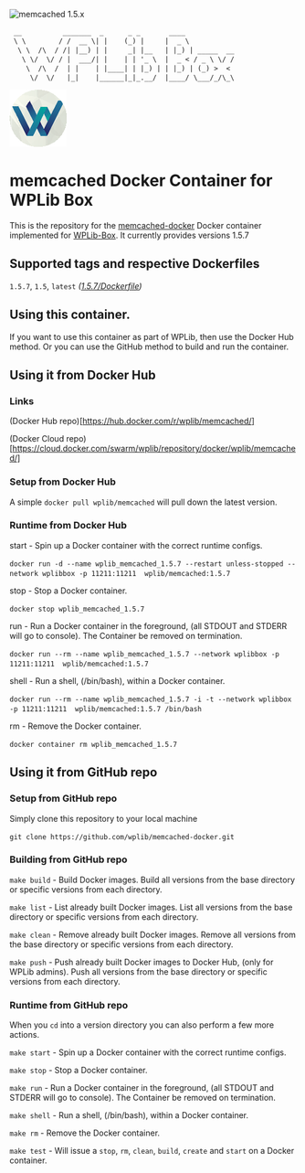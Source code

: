 ![memcached 1.5.x](https://img.shields.io/badge/memcached-1.5.x-green.svg)

```
 __          _______  _      _ _       ____
 \ \        / /  __ \| |    (_) |     |  _ \
  \ \  /\  / /| |__) | |     _| |__   | |_) | _____  __
   \ \/  \/ / |  ___/| |    | | '_ \  |  _ < / _ \ \/ /
    \  /\  /  | |    | |____| | |_) | | |_) | (_) >  <
     \/  \/   |_|    |______|_|_.__/  |____/ \___/_/\_\
```

![WPLib-Box](https://github.com/wplib/wplib.github.io/raw/master/WPLib-Box-100x.png)


# memcached Docker Container for WPLib Box
This is the repository for the [memcached-docker](https://memcached.org/) Docker container implemented for [WPLib-Box](https://github.com/wplib/wplib-box).
It currently provides versions 1.5.7


## Supported tags and respective Dockerfiles

`1.5.7`, `1.5`, `latest` _([1.5.7/Dockerfile](https://github.com/wplib/memcached-docker/blob/master/1.5.7/Dockerfile))_


## Using this container.
If you want to use this container as part of WPLib, then use the Docker Hub method.
Or you can use the GitHub method to build and run the container.


## Using it from Docker Hub

### Links
(Docker Hub repo)[https://hub.docker.com/r/wplib/memcached/]

(Docker Cloud repo)[https://cloud.docker.com/swarm/wplib/repository/docker/wplib/memcached/]


### Setup from Docker Hub
A simple `docker pull wplib/memcached` will pull down the latest version.


### Runtime from Docker Hub
start - Spin up a Docker container with the correct runtime configs.

`docker run -d --name wplib_memcached_1.5.7 --restart unless-stopped --network wplibbox -p 11211:11211  wplib/memcached:1.5.7`

stop - Stop a Docker container.

`docker stop wplib_memcached_1.5.7`

run - Run a Docker container in the foreground, (all STDOUT and STDERR will go to console). The Container be removed on termination.

`docker run --rm --name wplib_memcached_1.5.7 --network wplibbox -p 11211:11211  wplib/memcached:1.5.7`

shell - Run a shell, (/bin/bash), within a Docker container.

`docker run --rm --name wplib_memcached_1.5.7 -i -t --network wplibbox -p 11211:11211  wplib/memcached:1.5.7 /bin/bash`

rm - Remove the Docker container.

`docker container rm wplib_memcached_1.5.7`


## Using it from GitHub repo

### Setup from GitHub repo
Simply clone this repository to your local machine

`git clone https://github.com/wplib/memcached-docker.git`


### Building from GitHub repo
`make build` - Build Docker images. Build all versions from the base directory or specific versions from each directory.


`make list` - List already built Docker images. List all versions from the base directory or specific versions from each directory.


`make clean` - Remove already built Docker images. Remove all versions from the base directory or specific versions from each directory.


`make push` - Push already built Docker images to Docker Hub, (only for WPLib admins). Push all versions from the base directory or specific versions from each directory.


### Runtime from GitHub repo
When you `cd` into a version directory you can also perform a few more actions.

`make start` - Spin up a Docker container with the correct runtime configs.


`make stop` - Stop a Docker container.


`make run` - Run a Docker container in the foreground, (all STDOUT and STDERR will go to console). The Container be removed on termination.


`make shell` - Run a shell, (/bin/bash), within a Docker container.


`make rm` - Remove the Docker container.


`make test` - Will issue a `stop`, `rm`, `clean`, `build`, `create` and `start` on a Docker container.


